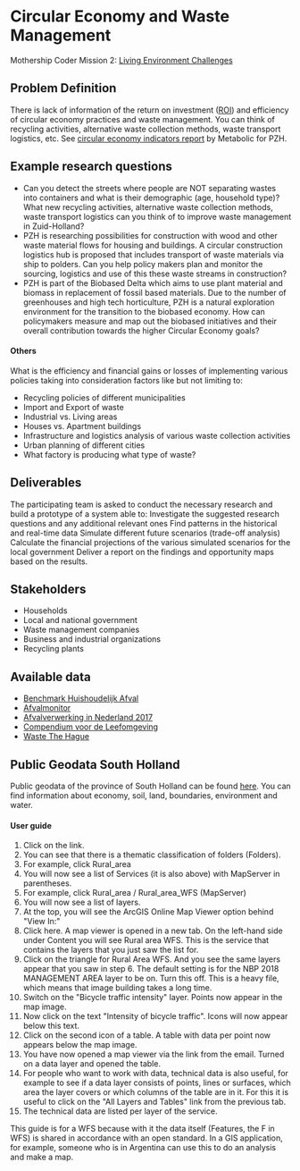 # Circular Economy and Waste Management

Mothership Coder Mission 2: [Living Environment Challenges](https://www.space4good.com/coder-missions/)

## Problem Definition
There is lack of information of the return on investment ([ROI](https://www.metabolic.nl/news/measuring-the-circular-economy-the-dutch-pioneers-leading-the-way/)) and efficiency of circular economy practices and waste management. You can think of recycling activities, alternative waste collection methods, waste transport logistics, etc. See [circular economy indicators report](https://www.metabolic.nl/publications/circulaire-indicatoren-een-verkenning-voor-de-provincie-zuid-holland/) by Metabolic for  PZH.

## Example research questions
- Can you detect the streets where people are NOT separating wastes into containers and what is their demographic (age, household type)? What new recycling activities, alternative waste collection methods, waste transport logistics can you think of to improve waste management in Zuid-Holland?
- PZH is researching possibilities for construction with wood and other waste material flows for housing and buildings. A circular construction logistics hub is proposed that includes transport of waste materials via ship to polders. Can you help policy makers plan and monitor the sourcing, logistics and use of this these waste streams in construction?
- PZH is part of the Biobased Delta which aims to use plant material and biomass in replacement of fossil based materials. Due to the number of greenhouses and high tech horticulture, PZH is a natural exploration environment for the transition to the biobased economy. How can policymakers measure and map out the biobased initiatives and their overall contribution towards the higher Circular Economy goals?

#### Others
What is the efficiency and financial gains or losses of implementing various policies taking into consideration factors like but not limiting to:
- Recycling policies of different municipalities
- Import and Export of waste
- Industrial vs. Living areas
- Houses vs. Apartment buildings
- Infrastructure and logistics analysis of various waste collection activities
- Urban planning of different cities
- What factory is producing what type of waste?

## Deliverables
The participating team is asked to conduct the necessary research and build a prototype of a system able to:
Investigate the suggested research questions and any additional relevant ones
Find patterns in the historical and real-time data
Simulate different future scenarios (trade-off analysis) 
Calculate the financial projections of the various simulated scenarios for the local government
Deliver a report on the findings and opportunity maps based on the results.

## Stakeholders
- Households
- Local and national government
- Waste management companies
- Business and industrial organizations
- Recycling plants

## Available data

- [Benchmark Huishoudelijk Afval](https://www.benchmarkafval.nl/)
- [Afvalmonitor](https://afvalmonitor.databank.nl//jive?workspace_guid=88bd5a65-fbe0-498e-a3cc-3540cb04dfc0)
- [Afvalverwerking in Nederland 2017](https://www.verenigingafvalbedrijven.nl/public/AfvalverwerkingNL/15/bestand/Werkgroep_Afvalregistratie_Afvalverwerking_in_Nederland_gegevens_2017_november_2018.pdf)
- [Compendium voor de Leefomgeving](https://www.clo.nl/)
- [Waste The Hague](https://ckan.dataplatform.nl/dataset/afvalapartcontainers/resource/371f227d-4414-4e0c-939d-228747b349ce)

## Public Geodata South Holland

Public geodata of the province of South Holland can be found [here](http://geoservices.zuid-holland.nl/arcgis/rest/services). 
You can find information about economy, soil, land, boundaries, environment and water.

#### User guide

1. Click on the link.
2. You can see that there is a thematic classification of folders (Folders).
3. For example, click Rural_area
4. You will now see a list of Services (it is also above) with MapServer in parentheses.
5. For example, click Rural_area / Rural_area_WFS (MapServer)
6. You will now see a list of layers.
7. At the top, you will see the ArcGIS Online Map Viewer option behind "View In:"
8. Click here. A map viewer is opened in a new tab. On the left-hand side under Content you will see Rural area WFS. This is the service that contains the layers that you just saw the list for.
9. Click on the triangle for Rural Area WFS. And you see the same layers appear that you saw in step 6. The default setting is for the NBP 2018 MANAGEMENT AREA layer to be on. Turn this off. This is a heavy file, which means that image building takes a long time.
10. Switch on the "Bicycle traffic intensity" layer. Points now appear in the map image.
11. Now click on the text "Intensity of bicycle traffic". Icons will now appear below this text.
12. Click on the second icon of a table. A table with data per point now appears below the map image.
13. You have now opened a map viewer via the link from the email. Turned on a data layer and opened the table.
14. For people who want to work with data, technical data is also useful, for example to see if a data layer consists of points, lines or surfaces, which area the layer covers or which columns of the table are in it. For this it is useful to click on the "All Layers and Tables" link from the previous tab.
15. The technical data are listed per layer of the service.
 
This guide is for a WFS because with it the data itself (Features, the F in WFS) is shared in accordance with an open standard. In a GIS application, for example, someone who is in Argentina can use this to do an analysis and make a map.

